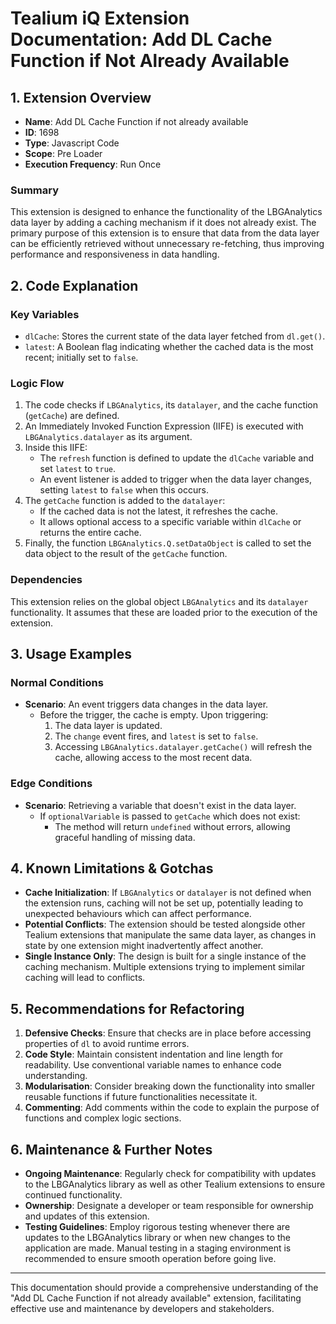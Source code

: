 # Tealium iQ Extension Documentation: Add DL Cache Function if Not Already Available

## 1. Extension Overview

- **Name**: Add DL Cache Function if not already available
- **ID**: 1698
- **Type**: Javascript Code
- **Scope**: Pre Loader
- **Execution Frequency**: Run Once

### Summary
This extension is designed to enhance the functionality of the LBGAnalytics data layer by adding a caching mechanism if it does not already exist. The primary purpose of this extension is to ensure that data from the data layer can be efficiently retrieved without unnecessary re-fetching, thus improving performance and responsiveness in data handling.

## 2. Code Explanation

### Key Variables
- `dlCache`: Stores the current state of the data layer fetched from `dl.get()`.
- `latest`: A Boolean flag indicating whether the cached data is the most recent; initially set to `false`.

### Logic Flow
1. The code checks if `LBGAnalytics`, its `datalayer`, and the cache function (`getCache`) are defined.
2. An Immediately Invoked Function Expression (IIFE) is executed with `LBGAnalytics.datalayer` as its argument.
3. Inside this IIFE:
   - The `refresh` function is defined to update the `dlCache` variable and set `latest` to `true`.
   - An event listener is added to trigger when the data layer changes, setting `latest` to `false` when this occurs.
4. The `getCache` function is added to the `datalayer`:
   - If the cached data is not the latest, it refreshes the cache.
   - It allows optional access to a specific variable within `dlCache` or returns the entire cache.
5. Finally, the function `LBGAnalytics.Q.setDataObject` is called to set the data object to the result of the `getCache` function.

### Dependencies
This extension relies on the global object `LBGAnalytics` and its `datalayer` functionality. It assumes that these are loaded prior to the execution of the extension.

## 3. Usage Examples

### Normal Conditions
- **Scenario**: An event triggers data changes in the data layer.
  - Before the trigger, the cache is empty. Upon triggering:
    1. The data layer is updated.
    2. The `change` event fires, and `latest` is set to `false`.
    3. Accessing `LBGAnalytics.datalayer.getCache()` will refresh the cache, allowing access to the most recent data.

### Edge Conditions
- **Scenario**: Retrieving a variable that doesn't exist in the data layer.
  - If `optionalVariable` is passed to `getCache` which does not exist:
    - The method will return `undefined` without errors, allowing graceful handling of missing data.

## 4. Known Limitations & Gotchas

- **Cache Initialization**: If `LBGAnalytics` or `datalayer` is not defined when the extension runs, caching will not be set up, potentially leading to unexpected behaviours which can affect performance.
- **Potential Conflicts**: The extension should be tested alongside other Tealium extensions that manipulate the same data layer, as changes in state by one extension might inadvertently affect another.
- **Single Instance Only**: The design is built for a single instance of the caching mechanism. Multiple extensions trying to implement similar caching will lead to conflicts.

## 5. Recommendations for Refactoring

1. **Defensive Checks**: Ensure that checks are in place before accessing properties of `dl` to avoid runtime errors.
2. **Code Style**: Maintain consistent indentation and line length for readability. Use conventional variable names to enhance code understanding.
3. **Modularisation**: Consider breaking down the functionality into smaller reusable functions if future functionalities necessitate it.
4. **Commenting**: Add comments within the code to explain the purpose of functions and complex logic sections.

## 6. Maintenance & Further Notes

- **Ongoing Maintenance**: Regularly check for compatibility with updates to the LBGAnalytics library as well as other Tealium extensions to ensure continued functionality.
- **Ownership**: Designate a developer or team responsible for ownership and updates of this extension.
- **Testing Guidelines**: Employ rigorous testing whenever there are updates to the LBGAnalytics library or when new changes to the application are made. Manual testing in a staging environment is recommended to ensure smooth operation before going live.

---

This documentation should provide a comprehensive understanding of the "Add DL Cache Function if not already available" extension, facilitating effective use and maintenance by developers and stakeholders.